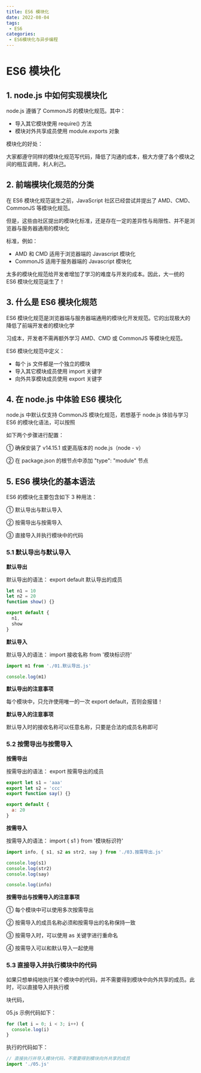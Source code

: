 ```yaml
---
title: ES6 模块化
date: 2022-08-04
tags:
 - ES6
categories: 
 - ES6模块化与异步编程
---
```


# **ES6 模块化**

## **1. node.js 中如何实现模块化**

node.js 遵循了 CommonJS 的模块化规范。其中：

- 导入其它模块使用 require() 方法
- 模块对外共享成员使用 module.exports 对象

模块化的好处：

大家都遵守同样的模块化规范写代码，降低了沟通的成本，极大方便了各个模块之间的相互调用，利人利己。

## **2. 前端模块化规范的分类**

在 ES6 模块化规范诞生之前，JavaScript 社区已经尝试并提出了 AMD、CMD、CommonJS 等模块化规范。

但是，这些由社区提出的模块化标准，还是存在一定的差异性与局限性、并不是浏览器与服务器通用的模块化

标准，例如：

- AMD 和 CMD 适用于浏览器端的 Javascript 模块化
- CommonJS 适用于服务器端的 Javascript 模块化

太多的模块化规范给开发者增加了学习的难度与开发的成本。因此，大一统的 ES6 模块化规范诞生了！

## **3. 什么是 ES6 模块化规范**

ES6 模块化规范是浏览器端与服务器端通用的模块化开发规范。它的出现极大的降低了前端开发者的模块化学

习成本，开发者不需再额外学习 AMD、CMD 或 CommonJS 等模块化规范。

ES6 模块化规范中定义：

- 每个 js 文件都是一个独立的模块
- 导入其它模块成员使用 import 关键字
- 向外共享模块成员使用 export 关键字

## **4. 在 node.js 中体验 ES6 模块化**

node.js 中默认仅支持 CommonJS 模块化规范，若想基于 node.js 体验与学习 ES6 的模块化语法，可以按照

如下两个步骤进行配置：

① 确保安装了 v14.15.1 或更高版本的 node.js（node - v）

② 在 package.json 的根节点中添加 "type": "module" 节点

## **5. ES6 模块化的基本语法**

ES6 的模块化主要包含如下 3 种用法：

① 默认导出与默认导入

② 按需导出与按需导入

③ 直接导入并执行模块中的代码

### **5.1 默认导出与默认导入**

**默认导出**

默认导出的语法： export default 默认导出的成员

```js
let n1 = 10
let n2 = 20
function show() {}

export default {
  n1,
  show
}
```

**默认导入**

默认导入的语法： import 接收名称 from '模块标识符'

```js
import m1 from './01.默认导出.js'

console.log(m1)
```

**默认导出的注意事项**

每个模块中，只允许使用唯一的一次 export default，否则会报错！

**默认导入的注意事项**

默认导入时的接收名称可以任意名称，只要是合法的成员名称即可



### **5.2 按需导出与按需导入**

**按需导出**

按需导出的语法： export 按需导出的成员

```js
export let s1 = 'aaa'
export let s2 = 'ccc'
export function say() {}

export default {
  a: 20
}
```

**按需导入**

按需导入的语法： import { s1 } from '模块标识符'

```js
import info, { s1, s2 as str2, say } from './03.按需导出.js'

console.log(s1)
console.log(str2)
console.log(say)

console.log(info)
```

**按需导出与按需导入的注意事项**

① 每个模块中可以使用多次按需导出

② 按需导入的成员名称必须和按需导出的名称保持一致

③ 按需导入时，可以使用 as 关键字进行重命名

④ 按需导入可以和默认导入一起使用

### **5.3 直接导入并执行模块中的代码**

如果只想单纯地执行某个模块中的代码，并不需要得到模块中向外共享的成员。此时，可以直接导入并执行模

块代码，

05.js 示例代码如下：

```js
for (let i = 0; i < 3; i++) {
  console.log(i)
}
```

执行的代码如下：

```js
// 直接执行并导入模块代码，不需要得到模块向外共享的成员
import './05.js'
```

